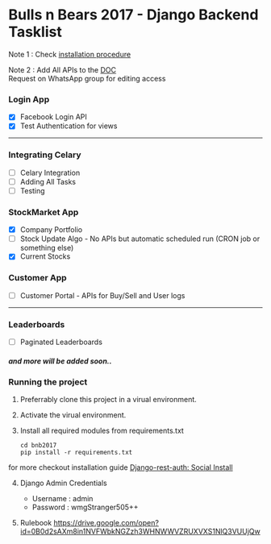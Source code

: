 # Bulls n Bears 2017 - Django Backend Tasklist

Note 1 : Check [installation procedure](#running-the-project)

Note 2 : Add All APIs to the [DOC](https://docs.google.com/spreadsheets/d/13Xr8QN_T2aFtqJ494EZ3Ri-JoE16ndxA-wBZCw4OrrY/edit?usp=sharing) <br>
Request on WhatsApp group for editing access

### Login App
- [x] Facebook Login API
- [x] Test Authentication for views	

---
### Integrating Celary
- [ ] Celary Integration
- [ ] Adding All Tasks
- [ ] Testing

### StockMarket App
- [x] Company Portfolio
- [ ] Stock Update Algo - No APIs but automatic scheduled run (CRON job or something else)
- [x] Current Stocks

### Customer App
- [ ] Customer Portal - APIs for Buy/Sell and User logs

---
### Leaderboards
- [ ] Paginated Leaderboards


##### and more will be added soon..


### Running the project
1. Preferrably clone this project in a virual environment.
2. Activate the virual environment.
3. Install all required modules from requirements.txt
	
	```
	cd bnb2017
	pip install -r requirements.txt   
	```

for more checkout installation guide [Django-rest-auth: Social Install](https://django-rest-auth.readthedocs.io/en/latest/installation.html)

4. Django Admin Credentials
	- Username : admin
	- Password : wmgStranger505++
	
5. Rulebook
https://drive.google.com/open?id=0B0d2sAXm8in1NVFWbkNGZzh3WHNWWVZRUXVXS1NlQ3VUUjQw
